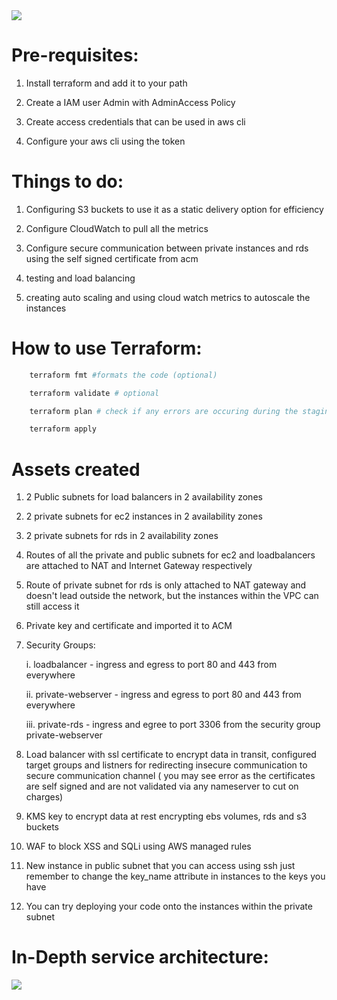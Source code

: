 <image src="/images/architecture.png">



# Pre-requisites:

1. Install terraform and add it to your path

2. Create a IAM user Admin with AdminAccess Policy

3. Create access credentials that can be used in aws cli

4. Configure your aws cli using the token

# Things to do:

1. Configuring S3 buckets to use it as a static delivery option for efficiency

2. Configure CloudWatch to pull all the metrics

3. Configure secure communication between private instances and rds using the self signed certificate from acm

4. testing and load balancing

5. creating auto scaling and using cloud watch metrics to autoscale the instances

# How to use Terraform:
```bash
    terraform fmt #formats the code (optional)

    terraform validate # optional

    terraform plan # check if any errors are occuring during the staging phase

    terraform apply 

```


# Assets created

1. 2 Public subnets for load balancers in 2 availability zones

2. 2 private subnets for ec2 instances in 2 availability zones

3. 2 private subnets for rds in 2 availability zones

4. Routes of all the private and public subnets for ec2 and loadbalancers are attached to NAT and Internet Gateway respectively

5. Route of private subnet for rds is only attached to NAT gateway and doesn't lead outside the network, but the instances within the VPC can still access it

6. Private key and certificate and imported it to ACM

7. Security Groups:

    i. loadbalancer - ingress and egress to port 80 and 443 from everywhere

    ii. private-webserver - ingress and egress to port 80 and 443 from everywhere

    iii. private-rds - ingress and egree to port 3306 from the security group private-webserver

8. Load balancer with ssl certificate to encrypt data in transit, configured target groups and listners for redirecting insecure communication to secure communication channel ( you may see error as the certificates are self signed and are not validated via any nameserver to cut on charges) 

9. KMS key to encrypt data at rest encrypting ebs volumes, rds and s3 buckets

10. WAF to block XSS and SQLi using AWS managed rules

11. New instance in public subnet that you can access using ssh just remember to change the key_name attribute in instances to the keys you have

12. You can try deploying your code onto the instances within the private subnet 


# In-Depth service architecture:
<image src="/images/Services_attached.png">
